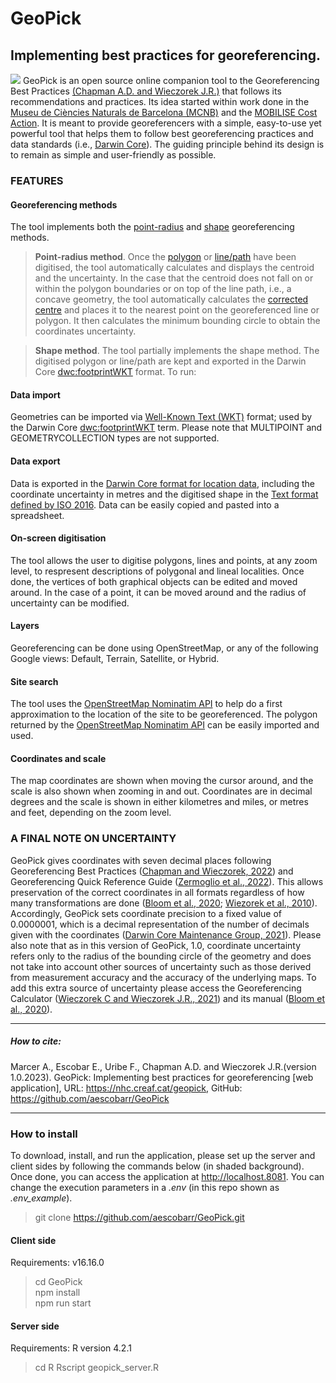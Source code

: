 # GeoPick
## Implementing best practices for georeferencing.
![](src/geopick-screenshot.png)
GeoPick is an open source online companion tool to the Georeferencing Best Practices [(Chapman A.D. and Wieczorek J.R.)](https://docs.gbif.org/georeferencing-best-practices/1.0/en) that follows its recommendations and practices. Its idea started within work done in the [Museu de Ciències Naturals de Barcelona (MCNB)](https://museuciencies.cat/) and the [MOBILISE Cost Action](https://www.mobilise-action.eu/). It is meant to provide georeferencers with a simple, easy-to-use yet powerful tool that helps them to follow best georeferencing practices and data standards (i.e., [Darwin Core](https://dwc.tdwg.org/)). The guiding principle behind its design is to remain as simple and user-friendly as possible.

### FEATURES
#### Georeferencing methods
The tool implements both the [point-radius](https://docs.gbif.org/georeferencing-best-practices/1.0/en/#point-radius-method) and [shape](https://docs.gbif.org/georeferencing-best-practices/1.0/en/#shape-method) georeferencing methods.

> **Point-radius method**. Once the [polygon](https://docs.gbif.org/georeferencing-best-practices/1.0/en/#polygons) or [line/path](https://docs.gbif.org/georeferencing-best-practices/1.0/en/#paths) have been digitised, the tool automatically calculates and displays the centroid and the uncertainty. In the case that the centroid does not fall on or within the polygon boundaries or on top of the line path, i.e., a concave geometry, the tool automatically calculates the [corrected centre](https://docs.gbif.org/georeferencing-best-practices/1.0/en/#corrected-center) and places it to the nearest point on the georeferenced line or polygon. It then calculates the minimum bounding circle to obtain the coordinates uncertainty.

> **Shape method**. The tool partially implements the shape method. The digitised polygon or line/path are kept and exported in the Darwin Core [dwc:footprintWKT](https://dwc.tdwg.org/list/#dwc_footprintWKT) format.
To run: 

#### Data import
Geometries can be imported via [Well-Known Text (WKT)](https://en.wikipedia.org/wiki/Well-known_text_representation_of_geometry) format; used by the Darwin Core [dwc:footprintWKT](https://dwc.tdwg.org/list/#dwc_footprintWKT) term. Please note that MULTIPOINT and GEOMETRYCOLLECTION types are not supported.

#### Data export
Data is exported in the [Darwin Core format for location data](https://dwc.tdwg.org/terms/#location), including the coordinate uncertainty in metres and the digitised shape in the [Text format defined by ISO 2016](https://www.iso.org/standard/60343.html). Data can be easily copied and pasted into a spreadsheet.

#### On-screen digitisation
The tool allows the user to digitise polygons, lines and points, at any zoom level, to respresent descriptions of polygonal and lineal localities. Once done, the vertices of both graphical objects can be edited and moved around. In the case of a point, it can be moved around and the radius of uncertainty can be modified.

#### Layers
Georeferencing can be done using OpenStreetMap, or any of the following Google views: Default, Terrain, Satellite, or Hybrid.

#### Site search
The tool uses the [OpenStreetMap Nominatim API](https://nominatim.openstreetmap.org/ui/about.html) to help do a first approximation to the location of the site to be georeferenced. The polygon returned by the [OpenStreetMap Nominatim API](https://nominatim.openstreetmap.org/ui/about.html) can be easily imported and used.

#### Coordinates and scale
The map coordinates are shown when moving the cursor around, and the scale is also shown when zooming in and out. Coordinates are in decimal degrees and the scale is shown in either kilometres and miles, or metres and feet, depending on the zoom level.

### A FINAL NOTE ON UNCERTAINTY
GeoPick gives coordinates with seven decimal places following Georeferencing Best Practices ([Chapman and Wieczorek, 2022](https://docs.gbif.org/georeferencing-best-practices/1.0/en/#uncertainty-related-to-coordinate-precision)) and Georeferencing Quick Reference Guide ([Zermoglio et al., 2022](https://docs.gbif.org/georeferencing-quick-reference-guide/1.0/en/#s-coordinate-format)). This allows preservation of the correct coordinates in all formats regardless of how many transformations are done ([Bloom et al., 2020](https://docs.gbif-uat.org/georeferencing-calculator-manual/1.0/en/); [Wiezorek et al., 2010](https://doi.org/10.1080/13658810412331280211)). Accordingly, GeoPick sets coordinate precision to a fixed value of 0.0000001, which is a decimal representation of the number of decimals given with the coordinates ([Darwin Core Maintenance Group, 2021](https://dwc.tdwg.org/terms/#dwc:coordinatePrecision)). Please also note that as in this version of GeoPick, 1.0, coordinate uncertainty refers only to the radius of the bounding circle of the geometry and does not take into account other sources of uncertainty such as those derived from measurement accuracy and the accuracy of the underlying maps. To add this extra source of uncertainty please access the Georeferencing Calculator ([Wieczorek C and Wieczorek J.R., 2021](http://georeferencing.org/georefcalculator/gc.html)) and its manual ([Bloom et al., 2020](https://docs.gbif-uat.org/georeferencing-calculator-manual/1.0/en/)).

<hr>

##### How to cite:
Marcer A., Escobar E., Uribe F., Chapman A.D. and Wieczorek J.R.(version 1.0.2023). GeoPick: Implementing best practices for georeferencing [web application], URL: https://nhc.creaf.cat/geopick, GitHub: https://github.com/aescobarr/GeoPick

<hr>

### How to install
To download, install, and run the application, please set up the server and client sides by following the commands below (in shaded background). Once done, you can access the application at http://localhost.8081. You can change the execution parameters in a *.env* (in this repo shown as *.env_example*).

> git clone https://github.com/aescobarr/GeoPick.git  

#### Client side
Requirements: v16.16.0

> cd GeoPick  
> npm install  
> npm run start  

#### Server side
Requirements: R version 4.2.1

> cd R
> Rscript geopick_server.R


